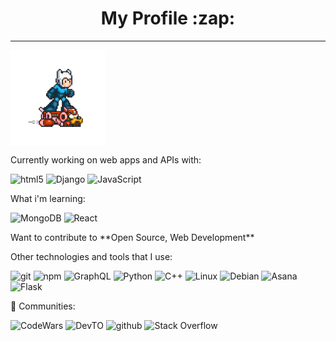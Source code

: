 <!---README--->

<h1 align="center"> My Profile :zap:</h1>

___

<img align="center" style="float" src="https://github.com/LorM89/LorM89/blob/main/assets/cloudyman.gif" width="30%"/> </p>


<p> Currently working on web apps and APIs with: </p>
<p> <img alt="html5" src="https://img.shields.io/badge/-HTML5-E34F26?style=flat&logo=html5&logoColor=white" /> <img alt="Django" src="https://img.shields.io/badge/-Django-000?&logo=django" /> <img alt="JavaScript" src="https://img.shields.io/badge/-JavaSript-000?&logo=JavaScript&logoColor=ddc508" /> </p>

<p> What i'm learning: </p>
<p> <img alt="MongoDB" src="https://img.shields.io/badge/-MongoDB-13aa52?style=flat&logo=mongodb&logoColor=white" /> <img alt="React" src="https://img.shields.io/badge/-React-000?&logo=react" />
<p> Want to contribute to **Open Source, Web Development** </p>

<p> Other technologies and tools that I use: </p>
<p> <img alt="git" src="https://img.shields.io/badge/-Git-13aa52?style=flat&logo=git" /> <img alt="npm" src="https://img.shields.io/badge/-NPM-CB3837?style=flat&logo=npm&logoColor=white"/> <img alt="GraphQL" src="https://img.shields.io/badge/-GraphQL-E10098?style=flat&logo=graphql&logoColor=white" /> <img alt="Python" src="https://img.shields.io/badge/-Python-1338bd?style=flat&logo=python" /> <img alt="C++" src="https://img.shields.io/badge/-C++-000?&logo=c%2b%2b&logoColor=00599C" /> <img alt="Linux" src="https://img.shields.io/badge/-Linux-000?&logo=linux" /> <img alt="Debian" src="https://img.shields.io/badge/-Debian-000?&logo=debian" /> <img alt="Asana" src="https://img.shields.io/badge/-Asana-000?&logo=asana" />  <img alt="Flask" src="https://img.shields.io/badge/-Flask-000?&logo=flask" /> </p>

<p>
  👯 Communities: 
  <p>
    <img alt="CodeWars" src="https://img.shields.io/badge/-CodeWars-000?&style=flat&logo=codewars&logoColor=9f0000"/>
    <img alt="DevTO" src="https://img.shields.io/badge/DEV.TO-%230A0A0A.svg?&style=flat&logo=dev-dot-to&logoColor=white" />
    <img alt="github" src="https://img.shields.io/badge/github-222121?&style=flat&logo=github&logoColor=white"/> 
    <img alt="Stack Overflow" src="https://img.shields.io/badge/Stack Overflow-000?&style=flat&logo=stackoverflow"/> 
  </p>
</p>
